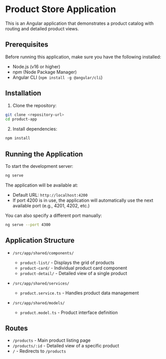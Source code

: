 # Product Store Application

This is an Angular application that demonstrates a product catalog with routing and detailed product views.

## Prerequisites

Before running this application, make sure you have the following installed:

- Node.js (v16 or higher)
- npm (Node Package Manager)
- Angular CLI (`npm install -g @angular/cli`)

## Installation

1. Clone the repository:

```bash
git clone <repository-url>
cd product-app
```

2. Install dependencies:

```bash
npm install
```

## Running the Application

To start the development server:

```bash
ng serve
```

The application will be available at:

- Default URL: `http://localhost:4200`
- If port 4200 is in use, the application will automatically use the next available port (e.g., 4201, 4202, etc.)

You can also specify a different port manually:

```bash
ng serve --port 4300
```

## Application Structure

- `/src/app/shared/components/`

  - `product-list/` - Displays the grid of products
  - `product-card/` - Individual product card component
  - `product-detail/` - Detailed view of a single product

- `/src/app/shared/services/`

  - `product.service.ts` - Handles product data management

- `/src/app/shared/models/`
  - `product.model.ts` - Product interface definition

## Routes

- `/products` - Main product listing page
- `/products/:id` - Detailed view of a specific product
- `/` - Redirects to `/products`
